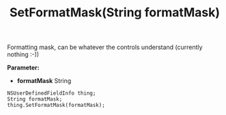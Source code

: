 ﻿---
uid: crmscript_ref_NSUserDefinedFieldInfo_SetFormatMask
title: SetFormatMask(String formatMask)
intellisense: NSUserDefinedFieldInfo.SetFormatMask
keywords: NSUserDefinedFieldInfo, GetFormatMask
so.topic: reference
---

Formatting mask, can be whatever the controls understand (currently nothing :-))

**Parameter:** 
 - **formatMask** String

```crmscript
NSUserDefinedFieldInfo thing;
String formatMask;
thing.SetFormatMask(formatMask);
```

